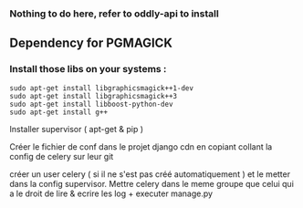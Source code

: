### Nothing to do here, refer to oddly-api to install

## Dependency for PGMAGICK 

### Install those libs on your systems :

```
sudo apt-get install libgraphicsmagick++1-dev
sudo apt-get install libgraphicsmagick++3 
sudo apt-get install libboost-python-dev
sudo apt-get install g++
```

Installer supervisor ( apt-get & pip )

Créer le fichier de conf dans le projet django cdn en copiant collant la config de celery sur leur git

créer un user celery ( si il ne s'est pas créé automatiquement ) et le metter dans la config supervisor. Mettre celery dans le meme groupe que celui
qui a le droit de lire & ecrire les log + executer manage.py

